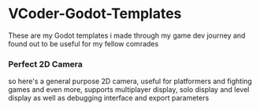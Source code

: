 # VCoder-Godot-Templates
These are my Godot templates i made through my game dev journey and found out to be useful for my fellow comrades

### Perfect 2D Camera
so here's a general purpose 2D camera, useful for platformers and fighting games and even more, supports multiplayer display, solo display and level display as well as debugging interface and export parameters
